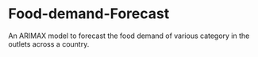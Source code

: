 # Food-demand-Forecast
An ARIMAX model to forecast the food demand of various category in the outlets across a country.
